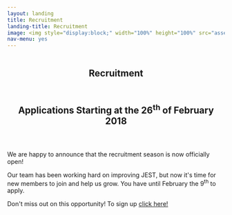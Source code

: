 ```yaml
---
layout: landing
title: Recruitment
landing-title: Recruitment
image: <img style="display:block;" width="100%" height="100%" src="assets/images/poster.png" alt="" data-position="center" />
nav-menu: yes
---
```

<meta http-equiv="X-FRAME-OPTIONS" content="ALLOW">
<!-- Banner -->
<!-- Note: The "styleN" class below should match that of the header element. -->
<section id="banner" class="style2">
	<div class="inner">
		<span class="image">
			<img src="{{ site.baseurl }}/{{ page.image }}" alt="" />
		</span>
		<header class="major">
			<h1>Recruitment</h1>
		</header>
	</div>
</section>
<!-- Main -->
<div id="main">

<!-- One -->
<section id="one">
	<div class="inner">
		<p align='justify'>
			<header class="major">
				<h2>Applications Starting at the 26<sup>th</sup> of February 2018</h2>
			</header>
			We are happy to announce that the recruitment season is now officially open!<p>Our team has been working hard on improving JEST, but now it's time for new members to join and help us grow. You have until February the 9<sup>th</sup> to apply.</p>
		</p>
		<p align='justify'>
			Don't miss out on this opportunity! To sign up 
			<a target="_blank" href="https://jestrecrutamento.typeform.com/to/o7sMmA">click here!</a>
		</p>	
	</div>
</section>